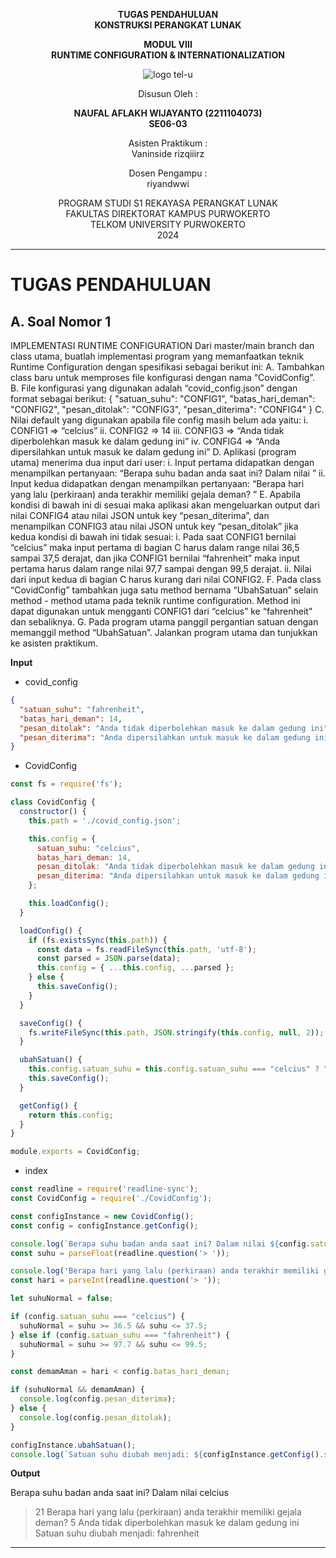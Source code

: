 <div align="center">

**TUGAS PENDAHULUAN**  
**KONSTRUKSI PERANGKAT LUNAK**

**MODUL VIII**  
**RUNTIME CONFIGURATION & INTERNATIONALIZATION**

![logo tel-u](https://github.com/user-attachments/assets/3a44181d-9c92-47f6-8cf0-87755117fd99)

Disusun Oleh :

**NAUFAL AFLAKH WIJAYANTO (2211104073)**  
**SE06-03**

Asisten Praktikum :  
Vaninside
rizqiiirz

Dosen Pengampu :  
riyandwwi

PROGRAM STUDI S1 REKAYASA PERANGKAT LUNAK  
FAKULTAS DIREKTORAT KAMPUS PURWOKERTO  
TELKOM UNIVERSITY PURWOKERTO  
2024

</div>

---

# TUGAS PENDAHULUAN

## A. Soal Nomor 1

IMPLEMENTASI RUNTIME CONFIGURATION
Dari master/main branch dan class utama, buatlah implementasi program yang memanfaatkan teknik Runtime Configuration dengan spesifikasi sebagai berikut ini:
A. Tambahkan class baru untuk memproses file konfigurasi dengan nama “CovidConfig”.
B. File konfigurasi yang digunakan adalah “covid_config.json” dengan format sebagai berikut:
{
"satuan_suhu": "CONFIG1",
"batas_hari_deman": "CONFIG2",
"pesan_ditolak": "CONFIG3",
"pesan_diterima": "CONFIG4"
}
C. Nilai default yang digunakan apabila file config masih belum ada yaitu:
i. CONFIG1 => “celcius”
ii. CONFIG2 => 14
iii. CONFIG3 => “Anda tidak diperbolehkan masuk ke dalam gedung ini”
iv. CONFIG4 => “Anda dipersilahkan untuk masuk ke dalam gedung ini”
D. Aplikasi (program utama) menerima dua input dari user:
i. Input pertama didapatkan dengan menampilkan pertanyaan: “Berapa suhu badan anda saat ini? Dalam nilai <CONFIG1>”
ii. Input kedua didapatkan dengan menampilkan pertanyaan: “Berapa hari yang lalu (perkiraan) anda terakhir memiliki gejala deman? ”
E. Apabila kondisi di bawah ini di sesuai maka aplikasi akan mengeluarkan output dari nilai CONFIG4 atau nilai JSON untuk key “pesan_diterima”, dan menampilkan CONFIG3 atau nilai JSON untuk key “pesan_ditolak” jika kedua kondisi di bawah ini tidak sesuai:
i. Pada saat CONFIG1 bernilai “celcius” maka input pertama di bagian C harus dalam range nilai 36,5 sampai 37,5 derajat, dan jika CONFIG1 bernilai “fahrenheit” maka input pertama harus dalam range nilai 97,7 sampai dengan 99,5 derajat.
ii. Nilai dari input kedua di bagian C harus kurang dari nilai CONFIG2.
F. Pada class “CovidConfig” tambahkan juga satu method bernama “UbahSatuan” selain method - method utama pada teknik runtime configuration. Method ini dapat digunakan untuk mengganti CONFIG1 dari “celcius” ke “fahrenheit" dan sebaliknya.
G. Pada program utama panggil pergantian satuan dengan memanggil method “UbahSatuan”. Jalankan program utama dan tunjukkan ke asisten praktikum.

**Input**

- covid_config

```json
{
  "satuan_suhu": "fahrenheit",
  "batas_hari_deman": 14,
  "pesan_ditolak": "Anda tidak diperbolehkan masuk ke dalam gedung ini",
  "pesan_diterima": "Anda dipersilahkan untuk masuk ke dalam gedung ini"
}
```

- CovidConfig

```js
const fs = require('fs');

class CovidConfig {
  constructor() {
    this.path = './covid_config.json';

    this.config = {
      satuan_suhu: "celcius",
      batas_hari_deman: 14,
      pesan_ditolak: "Anda tidak diperbolehkan masuk ke dalam gedung ini",
      pesan_diterima: "Anda dipersilahkan untuk masuk ke dalam gedung ini"
    };

    this.loadConfig();
  }

  loadConfig() {
    if (fs.existsSync(this.path)) {
      const data = fs.readFileSync(this.path, 'utf-8');
      const parsed = JSON.parse(data);
      this.config = { ...this.config, ...parsed };
    } else {
      this.saveConfig(); 
    }
  }

  saveConfig() {
    fs.writeFileSync(this.path, JSON.stringify(this.config, null, 2));
  }

  ubahSatuan() {
    this.config.satuan_suhu = this.config.satuan_suhu === "celcius" ? "fahrenheit" : "celcius";
    this.saveConfig();
  }

  getConfig() {
    return this.config;
  }
}

module.exports = CovidConfig;

```

- index

```js
const readline = require('readline-sync');
const CovidConfig = require('./CovidConfig');

const configInstance = new CovidConfig();
const config = configInstance.getConfig();

console.log(`Berapa suhu badan anda saat ini? Dalam nilai ${config.satuan_suhu}`);
const suhu = parseFloat(readline.question('> '));

console.log('Berapa hari yang lalu (perkiraan) anda terakhir memiliki gejala deman?');
const hari = parseInt(readline.question('> '));

let suhuNormal = false;

if (config.satuan_suhu === "celcius") {
  suhuNormal = suhu >= 36.5 && suhu <= 37.5;
} else if (config.satuan_suhu === "fahrenheit") {
  suhuNormal = suhu >= 97.7 && suhu <= 99.5;
}

const demamAman = hari < config.batas_hari_deman;

if (suhuNormal && demamAman) {
  console.log(config.pesan_diterima);
} else {
  console.log(config.pesan_ditolak);
}

configInstance.ubahSatuan();
console.log(`Satuan suhu diubah menjadi: ${configInstance.getConfig().satuan_suhu}`);

```

**Output**

Berapa suhu badan anda saat ini? Dalam nilai celcius
> 21
Berapa hari yang lalu (perkiraan) anda terakhir memiliki gejala deman?
> 5
Anda tidak diperbolehkan masuk ke dalam gedung ini
Satuan suhu diubah menjadi: fahrenheit

---

